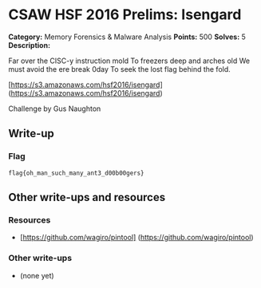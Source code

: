 # CSAW HSF 2016 Prelims: Isengard

**Category:** Memory Forensics & Malware Analysis
**Points:** 500
**Solves:** 5
**Description:**

Far over the CISC-y instruction mold
To freezers deep and arches old
We must avoid the ere break 0day
To seek the lost flag behind the fold.

[https://s3.amazonaws.com/hsf2016/isengard] (https://s3.amazonaws.com/hsf2016/isengard)

Challenge by Gus Naughton

## Write-up


### Flag

``flag{oh_man_such_many_ant3_d00b00gers}``

## Other write-ups and resources

### Resources
* [https://github.com/wagiro/pintool] (https://github.com/wagiro/pintool)

### Other write-ups
* (none yet)
